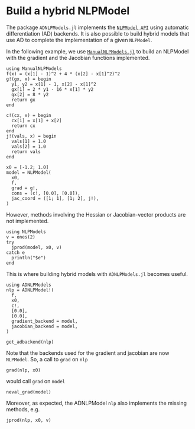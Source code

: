 # Build a hybrid NLPModel

The package `ADNLPModels.jl` implements the [`NLPModel API`](https://github.com/JuliaSmoothOptimizers/NLPModels.jl) using automatic differentiation (AD) backends.
It is also possible to build hybrid models that use AD to complete the implementation of a given `NLPModel`.

In the following example, we use [`ManualNLPModels.jl`](ManualNLPModels.jl) to build an NLPModel with the gradient and the Jacobian functions implemented.

```@example ex1
using ManualNLPModels
f(x) = (x[1] - 1)^2 + 4 * (x[2] - x[1]^2)^2
g!(gx, x) = begin
  y1, y2 = x[1] - 1, x[2] - x[1]^2
  gx[1] = 2 * y1 - 16 * x[1] * y2
  gx[2] = 8 * y2
  return gx
end

c!(cx, x) = begin
  cx[1] = x[1] + x[2]
  return cx
end
j!(vals, x) = begin
  vals[1] = 1.0
  vals[2] = 1.0
  return vals
end

x0 = [-1.2; 1.0]
model = NLPModel(
  x0,
  f,
  grad = g!,
  cons = (c!, [0.0], [0.0]),
  jac_coord = ([1; 1], [1; 2], j!),
)
```

However, methods involving the Hessian or Jacobian-vector products are not implemented.

```@example ex1
using NLPModels
v = ones(2)
try
  jprod(model, x0, v)
catch e
  println("$e")
end
```

This is where building hybrid models with `ADNLPModels.jl` becomes useful.

```@example ex1
using ADNLPModels
nlp = ADNLPModel!(
  f,
  x0,
  c!,
  [0.0],
  [0.0],
  gradient_backend = model,
  jacobian_backend = model,
)
```

```@example ex1
get_adbackend(nlp)
```

Note that the backends used for the gradient and jacobian are now `NLPModel`. So, a call to `grad` on `nlp`

```@example ex1
grad(nlp, x0)
```

would call `grad` on `model`

```@example ex1
neval_grad(model)
```

Moreover, as expected, the ADNLPModel `nlp` also implements the missing methods, e.g.

```@example ex1
jprod(nlp, x0, v)
```
